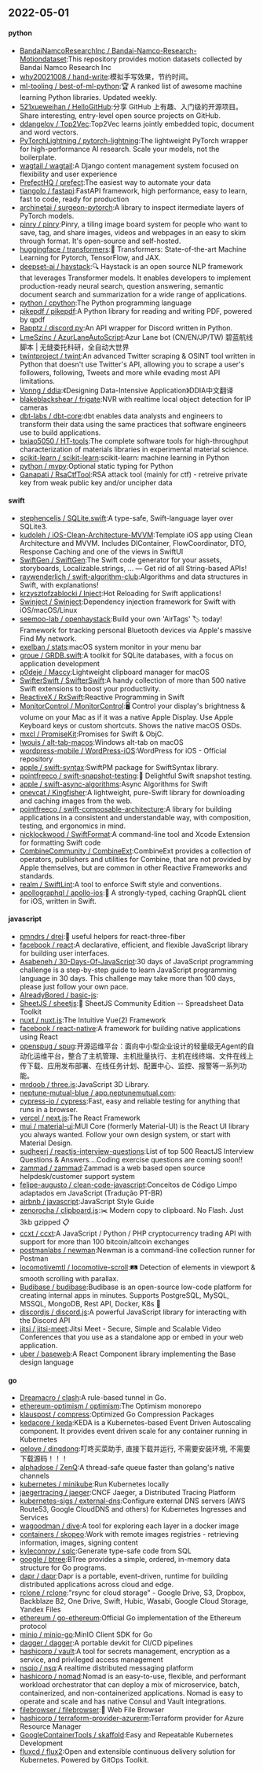 ## 2022-05-01

#### python
* [BandaiNamcoResearchInc / Bandai-Namco-Research-Motiondataset](https://github.com/BandaiNamcoResearchInc/Bandai-Namco-Research-Motiondataset):This repository provides motion datasets collected by Bandai Namco Research Inc
* [why20021008 / hand-write](https://github.com/why20021008/hand-write):模拟手写效果，节约时间。
* [ml-tooling / best-of-ml-python](https://github.com/ml-tooling/best-of-ml-python):🏆
A ranked list of awesome machine learning Python libraries. Updated weekly.
* [521xueweihan / HelloGitHub](https://github.com/521xueweihan/HelloGitHub):分享 GitHub 上有趣、入门级的开源项目。Share interesting, entry-level open source projects on GitHub.
* [ddangelov / Top2Vec](https://github.com/ddangelov/Top2Vec):Top2Vec learns jointly embedded topic, document and word vectors.
* [PyTorchLightning / pytorch-lightning](https://github.com/PyTorchLightning/pytorch-lightning):The lightweight PyTorch wrapper for high-performance AI research. Scale your models, not the boilerplate.
* [wagtail / wagtail](https://github.com/wagtail/wagtail):A Django content management system focused on flexibility and user experience
* [PrefectHQ / prefect](https://github.com/PrefectHQ/prefect):The easiest way to automate your data
* [tiangolo / fastapi](https://github.com/tiangolo/fastapi):FastAPI framework, high performance, easy to learn, fast to code, ready for production
* [archinetai / surgeon-pytorch](https://github.com/archinetai/surgeon-pytorch):A library to inspect itermediate layers of PyTorch models.
* [pinry / pinry](https://github.com/pinry/pinry):Pinry, a tiling image board system for people who want to save, tag, and share images, videos and webpages in an easy to skim through format. It's open-source and self-hosted.
* [huggingface / transformers](https://github.com/huggingface/transformers):🤗
Transformers: State-of-the-art Machine Learning for Pytorch, TensorFlow, and JAX.
* [deepset-ai / haystack](https://github.com/deepset-ai/haystack):🔍
Haystack is an open source NLP framework that leverages Transformer models. It enables developers to implement production-ready neural search, question answering, semantic document search and summarization for a wide range of applications.
* [python / cpython](https://github.com/python/cpython):The Python programming language
* [pikepdf / pikepdf](https://github.com/pikepdf/pikepdf):A Python library for reading and writing PDF, powered by qpdf
* [Rapptz / discord.py](https://github.com/Rapptz/discord.py):An API wrapper for Discord written in Python.
* [LmeSzinc / AzurLaneAutoScript](https://github.com/LmeSzinc/AzurLaneAutoScript):Azur Lane bot (CN/EN/JP/TW) 碧蓝航线脚本 | 无缝委托科研，全自动大世界
* [twintproject / twint](https://github.com/twintproject/twint):An advanced Twitter scraping & OSINT tool written in Python that doesn't use Twitter's API, allowing you to scrape a user's followers, following, Tweets and more while evading most API limitations.
* [Vonng / ddia](https://github.com/Vonng/ddia):《Designing Data-Intensive Application》DDIA中文翻译
* [blakeblackshear / frigate](https://github.com/blakeblackshear/frigate):NVR with realtime local object detection for IP cameras
* [dbt-labs / dbt-core](https://github.com/dbt-labs/dbt-core):dbt enables data analysts and engineers to transform their data using the same practices that software engineers use to build applications.
* [bxiao5050 / HT-tools](https://github.com/bxiao5050/HT-tools):The complete software tools for high-throughput characterization of materials libraries in experimental material science.
* [scikit-learn / scikit-learn](https://github.com/scikit-learn/scikit-learn):scikit-learn: machine learning in Python
* [python / mypy](https://github.com/python/mypy):Optional static typing for Python
* [Ganapati / RsaCtfTool](https://github.com/Ganapati/RsaCtfTool):RSA attack tool (mainly for ctf) - retreive private key from weak public key and/or uncipher data

#### swift
* [stephencelis / SQLite.swift](https://github.com/stephencelis/SQLite.swift):A type-safe, Swift-language layer over SQLite3.
* [kudoleh / iOS-Clean-Architecture-MVVM](https://github.com/kudoleh/iOS-Clean-Architecture-MVVM):Template iOS app using Clean Architecture and MVVM. Includes DIContainer, FlowCoordinator, DTO, Response Caching and one of the views in SwiftUI
* [SwiftGen / SwiftGen](https://github.com/SwiftGen/SwiftGen):The Swift code generator for your assets, storyboards, Localizable.strings, … — Get rid of all String-based APIs!
* [raywenderlich / swift-algorithm-club](https://github.com/raywenderlich/swift-algorithm-club):Algorithms and data structures in Swift, with explanations!
* [krzysztofzablocki / Inject](https://github.com/krzysztofzablocki/Inject):Hot Reloading for Swift applications!
* [Swinject / Swinject](https://github.com/Swinject/Swinject):Dependency injection framework for Swift with iOS/macOS/Linux
* [seemoo-lab / openhaystack](https://github.com/seemoo-lab/openhaystack):Build your own 'AirTags'
🏷
today! Framework for tracking personal Bluetooth devices via Apple's massive Find My network.
* [exelban / stats](https://github.com/exelban/stats):macOS system monitor in your menu bar
* [groue / GRDB.swift](https://github.com/groue/GRDB.swift):A toolkit for SQLite databases, with a focus on application development
* [p0deje / Maccy](https://github.com/p0deje/Maccy):Lightweight clipboard manager for macOS
* [SwifterSwift / SwifterSwift](https://github.com/SwifterSwift/SwifterSwift):A handy collection of more than 500 native Swift extensions to boost your productivity.
* [ReactiveX / RxSwift](https://github.com/ReactiveX/RxSwift):Reactive Programming in Swift
* [MonitorControl / MonitorControl](https://github.com/MonitorControl/MonitorControl):🖥
Control your display's brightness & volume on your Mac as if it was a native Apple Display. Use Apple Keyboard keys or custom shortcuts. Shows the native macOS OSDs.
* [mxcl / PromiseKit](https://github.com/mxcl/PromiseKit):Promises for Swift & ObjC.
* [lwouis / alt-tab-macos](https://github.com/lwouis/alt-tab-macos):Windows alt-tab on macOS
* [wordpress-mobile / WordPress-iOS](https://github.com/wordpress-mobile/WordPress-iOS):WordPress for iOS - Official repository
* [apple / swift-syntax](https://github.com/apple/swift-syntax):SwiftPM package for SwiftSyntax library.
* [pointfreeco / swift-snapshot-testing](https://github.com/pointfreeco/swift-snapshot-testing):📸
Delightful Swift snapshot testing.
* [apple / swift-async-algorithms](https://github.com/apple/swift-async-algorithms):Async Algorithms for Swift
* [onevcat / Kingfisher](https://github.com/onevcat/Kingfisher):A lightweight, pure-Swift library for downloading and caching images from the web.
* [pointfreeco / swift-composable-architecture](https://github.com/pointfreeco/swift-composable-architecture):A library for building applications in a consistent and understandable way, with composition, testing, and ergonomics in mind.
* [nicklockwood / SwiftFormat](https://github.com/nicklockwood/SwiftFormat):A command-line tool and Xcode Extension for formatting Swift code
* [CombineCommunity / CombineExt](https://github.com/CombineCommunity/CombineExt):CombineExt provides a collection of operators, publishers and utilities for Combine, that are not provided by Apple themselves, but are common in other Reactive Frameworks and standards.
* [realm / SwiftLint](https://github.com/realm/SwiftLint):A tool to enforce Swift style and conventions.
* [apollographql / apollo-ios](https://github.com/apollographql/apollo-ios):📱
A strongly-typed, caching GraphQL client for iOS, written in Swift.

#### javascript
* [pmndrs / drei](https://github.com/pmndrs/drei):🥉
useful helpers for react-three-fiber
* [facebook / react](https://github.com/facebook/react):A declarative, efficient, and flexible JavaScript library for building user interfaces.
* [Asabeneh / 30-Days-Of-JavaScript](https://github.com/Asabeneh/30-Days-Of-JavaScript):30 days of JavaScript programming challenge is a step-by-step guide to learn JavaScript programming language in 30 days. This challenge may take more than 100 days, please just follow your own pace.
* [AlreadyBored / basic-js](https://github.com/AlreadyBored/basic-js):
* [SheetJS / sheetjs](https://github.com/SheetJS/sheetjs):📗
SheetJS Community Edition -- Spreadsheet Data Toolkit
* [nuxt / nuxt.js](https://github.com/nuxt/nuxt.js):The Intuitive Vue(2) Framework
* [facebook / react-native](https://github.com/facebook/react-native):A framework for building native applications using React
* [openspug / spug](https://github.com/openspug/spug):开源运维平台：面向中小型企业设计的轻量级无Agent的自动化运维平台，整合了主机管理、主机批量执行、主机在线终端、文件在线上传下载、应用发布部署、在线任务计划、配置中心、监控、报警等一系列功能。
* [mrdoob / three.js](https://github.com/mrdoob/three.js):JavaScript 3D Library.
* [neptune-mutual-blue / app.neptunemutual.com](https://github.com/neptune-mutual-blue/app.neptunemutual.com):
* [cypress-io / cypress](https://github.com/cypress-io/cypress):Fast, easy and reliable testing for anything that runs in a browser.
* [vercel / next.js](https://github.com/vercel/next.js):The React Framework
* [mui / material-ui](https://github.com/mui/material-ui):MUI Core (formerly Material-UI) is the React UI library you always wanted. Follow your own design system, or start with Material Design.
* [sudheerj / reactjs-interview-questions](https://github.com/sudheerj/reactjs-interview-questions):List of top 500 ReactJS Interview Questions & Answers....Coding exercise questions are coming soon!!
* [zammad / zammad](https://github.com/zammad/zammad):Zammad is a web based open source helpdesk/customer support system
* [felipe-augusto / clean-code-javascript](https://github.com/felipe-augusto/clean-code-javascript):Conceitos de Código Limpo adaptados em JavaScript (Tradução PT-BR)
* [airbnb / javascript](https://github.com/airbnb/javascript):JavaScript Style Guide
* [zenorocha / clipboard.js](https://github.com/zenorocha/clipboard.js):✂️
Modern copy to clipboard. No Flash. Just 3kb gzipped
📋
* [ccxt / ccxt](https://github.com/ccxt/ccxt):A JavaScript / Python / PHP cryptocurrency trading API with support for more than 100 bitcoin/altcoin exchanges
* [postmanlabs / newman](https://github.com/postmanlabs/newman):Newman is a command-line collection runner for Postman
* [locomotivemtl / locomotive-scroll](https://github.com/locomotivemtl/locomotive-scroll):🛤
Detection of elements in viewport & smooth scrolling with parallax.
* [Budibase / budibase](https://github.com/Budibase/budibase):Budibase is an open-source low-code platform for creating internal apps in minutes. Supports PostgreSQL, MySQL, MSSQL, MongoDB, Rest API, Docker, K8s
🚀
* [discordjs / discord.js](https://github.com/discordjs/discord.js):A powerful JavaScript library for interacting with the Discord API
* [jitsi / jitsi-meet](https://github.com/jitsi/jitsi-meet):Jitsi Meet - Secure, Simple and Scalable Video Conferences that you use as a standalone app or embed in your web application.
* [uber / baseweb](https://github.com/uber/baseweb):A React Component library implementing the Base design language

#### go
* [Dreamacro / clash](https://github.com/Dreamacro/clash):A rule-based tunnel in Go.
* [ethereum-optimism / optimism](https://github.com/ethereum-optimism/optimism):The Optimism monorepo
* [klauspost / compress](https://github.com/klauspost/compress):Optimized Go Compression Packages
* [kedacore / keda](https://github.com/kedacore/keda):KEDA is a Kubernetes-based Event Driven Autoscaling component. It provides event driven scale for any container running in Kubernetes
* [gelove / dingdong](https://github.com/gelove/dingdong):叮咚买菜助手, 直接下载并运行, 不需要安装环境, 不需要下载源码！！！
* [alphadose / ZenQ](https://github.com/alphadose/ZenQ):A thread-safe queue faster than golang's native channels
* [kubernetes / minikube](https://github.com/kubernetes/minikube):Run Kubernetes locally
* [jaegertracing / jaeger](https://github.com/jaegertracing/jaeger):CNCF Jaeger, a Distributed Tracing Platform
* [kubernetes-sigs / external-dns](https://github.com/kubernetes-sigs/external-dns):Configure external DNS servers (AWS Route53, Google CloudDNS and others) for Kubernetes Ingresses and Services
* [wagoodman / dive](https://github.com/wagoodman/dive):A tool for exploring each layer in a docker image
* [containers / skopeo](https://github.com/containers/skopeo):Work with remote images registries - retrieving information, images, signing content
* [kyleconroy / sqlc](https://github.com/kyleconroy/sqlc):Generate type-safe code from SQL
* [google / btree](https://github.com/google/btree):BTree provides a simple, ordered, in-memory data structure for Go programs.
* [dapr / dapr](https://github.com/dapr/dapr):Dapr is a portable, event-driven, runtime for building distributed applications across cloud and edge.
* [rclone / rclone](https://github.com/rclone/rclone):"rsync for cloud storage" - Google Drive, S3, Dropbox, Backblaze B2, One Drive, Swift, Hubic, Wasabi, Google Cloud Storage, Yandex Files
* [ethereum / go-ethereum](https://github.com/ethereum/go-ethereum):Official Go implementation of the Ethereum protocol
* [minio / minio-go](https://github.com/minio/minio-go):MinIO Client SDK for Go
* [dagger / dagger](https://github.com/dagger/dagger):A portable devkit for CI/CD pipelines
* [hashicorp / vault](https://github.com/hashicorp/vault):A tool for secrets management, encryption as a service, and privileged access management
* [nsqio / nsq](https://github.com/nsqio/nsq):A realtime distributed messaging platform
* [hashicorp / nomad](https://github.com/hashicorp/nomad):Nomad is an easy-to-use, flexible, and performant workload orchestrator that can deploy a mix of microservice, batch, containerized, and non-containerized applications. Nomad is easy to operate and scale and has native Consul and Vault integrations.
* [filebrowser / filebrowser](https://github.com/filebrowser/filebrowser):📂
Web File Browser
* [hashicorp / terraform-provider-azurerm](https://github.com/hashicorp/terraform-provider-azurerm):Terraform provider for Azure Resource Manager
* [GoogleContainerTools / skaffold](https://github.com/GoogleContainerTools/skaffold):Easy and Repeatable Kubernetes Development
* [fluxcd / flux2](https://github.com/fluxcd/flux2):Open and extensible continuous delivery solution for Kubernetes. Powered by GitOps Toolkit.
